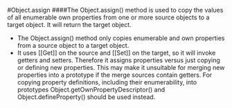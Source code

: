 #Object.assign
####The Object.assign() method is used to copy the values of all enumerable own properties from one or more source objects to a target object. It will return the target object.

 - The Object.assign() method only copies enumerable and own properties from a source object to a target object. 
 - It uses [[Get]] on the source and [[Set]] on the target, so it will invoke getters and setters. Therefore it assigns properties versus just copying or defining new properties. This may make it unsuitable for merging new properties into a prototype if the merge sources contain getters. For copying property definitions, including their enumerability, into prototypes Object.getOwnPropertyDescriptor() and Object.defineProperty() should be used instead.


